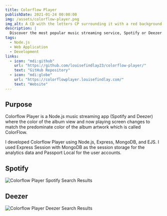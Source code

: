 ```yaml
---
title: Colorflow Player
publishDate: 2021-01-24 00:00:00
img: /assets/colorflow-player.png
img_alt: A CD with the letters CP surrounding it with a red background
description: |
  Discover the most popular music streaming service, Spotify or Deezer with Colorflow Player, a music streaming app with ColorFlow UI that split tests these two services.
tags:
  - Node.js
  - Web Application
  - Development
links:
  - icon: "mdi:github"
    url: "https://github.com/louisefindlay23/colorflow-player/"
    text: "GitHub Repository"
  - icon: "mdi:globe"
    url: "https://colorflowplayer.louisefindlay.com/"
    text: "Website"
---
```


## Purpose

Colorflow Player is a Node.js music streaming app (Spotify and Deezer) where the color of the album view and now playing screen changes to match the predominate color of the album artwork which is called ColorFlow.

I developed Colorflow Player using Node.js, Express, MongoDB, and EJS. I used Express Session with MongoDB as the session storage for the analytics data and Passport Local for the user accounts.

## Spotify

![Colorflow Player Spotify Search Results](/assets/colorflow-player-spotify.png)

## Deezer

![Colorflow Player Deezer Search Results](/assets/colorflow-player-deezer.png)